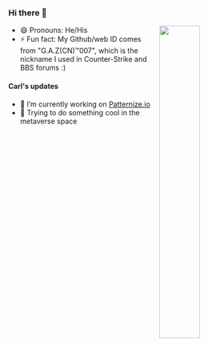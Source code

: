 
### Hi there 👋 
<img align="right" width="40%" src="https://github.com/gazcn007/gif/blob/main/faron.gif">

- 😄 Pronouns: He/His
- ⚡ Fun fact: My Github/web ID comes from "G.A.Z(CN)™️007", which is the nickname I used in Counter-Strike and BBS forums :) 

#### Carl's updates
- 🔭 I’m currently working on [Patternize.io](https://patternize.github.io/)
- 🚀 Trying to do something cool in the metaverse space
